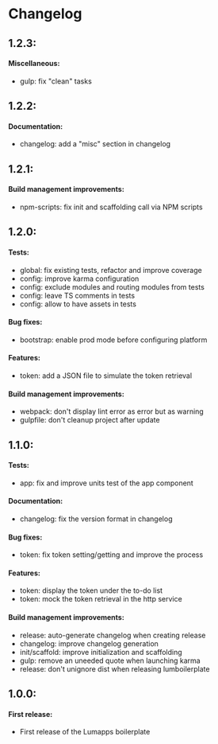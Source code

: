 # Changelog

## 1.2.3:

#### Miscellaneous:
 - gulp: fix "clean" tasks


## 1.2.2:

#### Documentation:
 - changelog: add a "misc" section in changelog


## 1.2.1:

#### Build management improvements:
 - npm-scripts: fix init and scaffolding call via NPM scripts


## 1.2.0:

#### Tests:
 - global: fix existing tests, refactor and improve coverage
 - config: improve karma configuration
 - config: exclude modules and routing modules from tests
 - config: leave TS comments in tests
 - config: allow to have assets in tests

#### Bug fixes:
 - bootstrap: enable prod mode before configuring platform

#### Features:
 - token: add a JSON file to simulate the token retrieval

#### Build management improvements:
 - webpack: don't display lint error as error but as warning
 - gulpfile: don't cleanup project after update


## 1.1.0:

#### Tests:
 - app: fix and improve units test of the app component

#### Documentation:
 - changelog: fix the version format in changelog

#### Bug fixes:
 - token: fix token setting/getting and improve the process

#### Features:
 - token: display the token under the to-do list
 - token: mock the token retrieval in the http service

#### Build management improvements:
 - release: auto-generate changelog when creating release
 - changelog: improve changelog generation
 - init/scaffold: improve initialization and scaffolding
 - gulp: remove an uneeded quote when launching karma
 - release: don't unignore dist when releasing lumboilerplate


## 1.0.0:

#### First release:
 - First release of the Lumapps boilerplate

